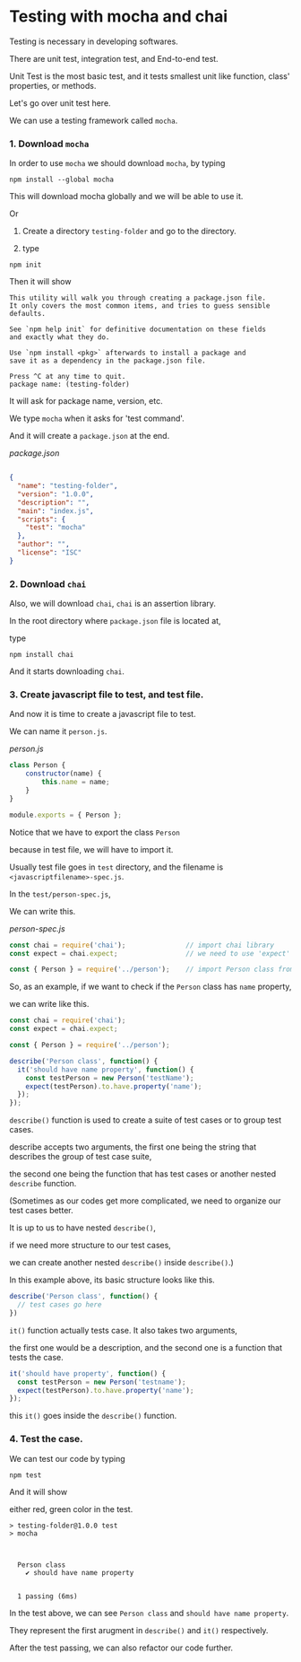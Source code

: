 # Testing with mocha and chai

Testing is necessary in developing softwares.

There are unit test, integration test, and End-to-end test.

Unit Test is the most basic test, and it tests smallest unit like function, class' properties, or methods.

Let's go over unit test here.

We can use a testing framework called `mocha`.

### 1. Download `mocha`

In order to use `mocha` we should download `mocha`, by typing

```
npm install --global mocha
```

This will download mocha globally and we will be able to use it.

Or 

1. Create a directory `testing-folder` and go to the directory.

2. type 

```
npm init
```


Then it will show

```
This utility will walk you through creating a package.json file.
It only covers the most common items, and tries to guess sensible defaults.

See `npm help init` for definitive documentation on these fields
and exactly what they do.

Use `npm install <pkg>` afterwards to install a package and
save it as a dependency in the package.json file.

Press ^C at any time to quit.
package name: (testing-folder) 
```

It will ask for package name, version, etc.

We type `mocha` when it asks for 'test command'.

And it will create a `package.json` at the end.

<em>package.json</em>

```json

{
  "name": "testing-folder",
  "version": "1.0.0",
  "description": "",
  "main": "index.js",
  "scripts": {
    "test": "mocha"
  },
  "author": "",
  "license": "ISC"
}
```

### 2. Download `chai`

Also, we will download `chai`, `chai` is an assertion library.

In the root directory where `package.json` file is located at, 

type 

```
npm install chai
```

And it starts downloading `chai`.


### 3. Create javascript file to test, and test file.

And now it is time to create a javascript file to test.

We can name it `person.js`.

<em>person.js</em>

```js
class Person {
    constructor(name) {
        this.name = name;
    }
}

module.exports = { Person };
```

Notice that we have to export the class `Person` 

because in test file, we will have to import it.

Usually test file goes in `test` directory, and the filename is `<javascriptfilename>-spec.js`.

In the `test/person-spec.js`, 

We can write this.

<em>person-spec.js</em>

```js
const chai = require('chai');               // import chai library
const expect = chai.expect;                 // we need to use 'expect' from chai library

const { Person } = require('../person');    // import Person class from 'person.js' file
```

So, as an example, if we want to check if the `Person` class has `name` property,

we can write like this.

```js
const chai = require('chai');
const expect = chai.expect;

const { Person } = require('../person');

describe('Person class', function() {
  it('should have name property', function() {
    const testPerson = new Person('testName');
    expect(testPerson).to.have.property('name');
  });
});
```

`describe()` function is used to create a suite of test cases or to group test cases.

describe accepts two arguments, the first one being the string that describes the group of test case suite, 

the second one being the function that has test cases or another nested `describe` function.

(Sometimes as our codes get more complicated, we need to organize our test cases better.
  
It is up to us to have nested `describe()`,

if we need more structure to our test cases,
 
we can create another nested `describe()` inside `describe()`.)

In this example above, its basic structure looks like this.

```js
describe('Person class', function() {
  // test cases go here
})
```

`it()` function actually tests case. It also takes two arguments,

the first one would be a description, and the second one is a function that tests the case.

```js
it('should have property', function() {
  const testPerson = new Person('testname');
  expect(testPerson).to.have.property('name');
});
```

this `it()` goes inside the `describe()` function.


### 4. Test the case.

We can test our code by typing

```
npm test
```

And it will show

either red, green color in the test.

```
> testing-folder@1.0.0 test
> mocha



  Person class
    ✔ should have name property


  1 passing (6ms)
```

In the test above, we can see `Person class` and `should have name property`.

They represent the first arugment in `describe()` and `it()` respectively.

After the test passing, we can also refactor our code further.
